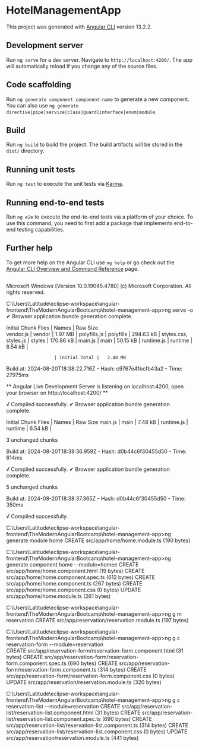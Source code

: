 # HotelManagementApp

This project was generated with [Angular CLI](https://github.com/angular/angular-cli) version 13.2.2.

## Development server

Run `ng serve` for a dev server. Navigate to `http://localhost:4200/`. The app will automatically reload if you change any of the source files.

## Code scaffolding

Run `ng generate component component-name` to generate a new component. You can also use `ng generate directive|pipe|service|class|guard|interface|enum|module`.

## Build

Run `ng build` to build the project. The build artifacts will be stored in the `dist/` directory.

## Running unit tests

Run `ng test` to execute the unit tests via [Karma](https://karma-runner.github.io).

## Running end-to-end tests

Run `ng e2e` to execute the end-to-end tests via a platform of your choice. To use this command, you need to first add a package that implements end-to-end testing capabilities.

## Further help

To get more help on the Angular CLI use `ng help` or go check out the [Angular CLI Overview and Command Reference](https://angular.io/cli) page.

## ##########################################################
Microsoft Windows [Version 10.0.19045.4780]
(c) Microsoft Corporation. All rights reserved.

C:\Users\Latitude\eclipse-workspace\angular-frontend\TheModernAngularBootcamp\hotel-management-app>ng serve -o
✔ Browser application bundle generation complete.

Initial Chunk Files   | Names         |  Raw Size   
vendor.js             | vendor        |   1.97 MB | 
polyfills.js          | polyfills     | 294.63 kB | 
styles.css, styles.js | styles        | 170.86 kB | 
main.js               | main          |  50.15 kB |
runtime.js            | runtime       |   6.54 kB |

                      | Initial Total |   2.48 MB

Build at: 2024-08-20T18:38:22.716Z - Hash: c9767e41bcfb43a2 - Time: 27975ms

** Angular Live Development Server is listening on localhost:4200, open your browser on http://localhost:4200/ **


√ Compiled successfully.
✔ Browser application bundle generation complete.

Initial Chunk Files | Names   | Raw Size
main.js             | main    |  7.48 kB |
runtime.js          | runtime |  6.54 kB |

3 unchanged chunks

Build at: 2024-08-20T18:38:36.959Z - Hash: d0b44c6f30455d50 - Time: 614ms

√ Compiled successfully.
✔ Browser application bundle generation complete.

5 unchanged chunks

Build at: 2024-08-20T18:38:37.365Z - Hash: d0b44c6f30455d50 - Time: 350ms

√ Compiled successfully.

C:\Users\Latitude\eclipse-workspace\angular-frontend\TheModernAngularBootcamp\hotel-management-app>ng generate module home
CREATE src/app/home/home.module.ts (190 bytes)

C:\Users\Latitude\eclipse-workspace\angular-frontend\TheModernAngularBootcamp\hotel-management-app>ng generate component home --module=homee
CREATE src/app/home/home.component.html (19 bytes)
CREATE src/app/home/home.component.spec.ts (612 bytes)
CREATE src/app/home/home.component.ts (267 bytes)
CREATE src/app/home/home.component.css (0 bytes)
UPDATE src/app/home/home.module.ts (261 bytes)


C:\Users\Latitude\eclipse-workspace\angular-frontend\TheModernAngularBootcamp\hotel-management-app>ng g m reservation
CREATE src/app/reservation/reservation.module.ts (197 bytes)

C:\Users\Latitude\eclipse-workspace\angular-frontend\TheModernAngularBootcamp\hotel-management-app>ng g c reservation-form --module=reservation        
CREATE src/app/reservation-form/reservation-form.component.html (31 bytes)
CREATE src/app/reservation-form/reservation-form.component.spec.ts (690 bytes)
CREATE src/app/reservation-form/reservation-form.component.ts (314 bytes)
CREATE src/app/reservation-form/reservation-form.component.css (0 bytes)
UPDATE src/app/reservation/reservation.module.ts (320 bytes)

C:\Users\Latitude\eclipse-workspace\angular-frontend\TheModernAngularBootcamp\hotel-management-app>ng g c reservation-list --module=reservation 
CREATE src/app/reservation-list/reservation-list.component.html (31 bytes)
CREATE src/app/reservation-list/reservation-list.component.spec.ts (690 bytes)
CREATE src/app/reservation-list/reservation-list.component.ts (314 bytes)
CREATE src/app/reservation-list/reservation-list.component.css (0 bytes)
UPDATE src/app/reservation/reservation.module.ts (441 bytes)

